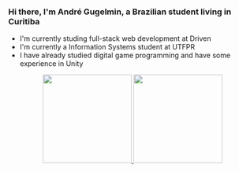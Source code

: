 ### Hi there, I'm André Gugelmin, a Brazilian student living in Curitiba

- I'm currently studing full-stack web development at Driven
- I'm currently a Information Systems student at UTFPR
- I have already studied digital game programming and have some experience in Unity

<div align="center">
  <a href="https://github.com/andregugelmin">
  <img height="180em" src="https://github-readme-stats.vercel.app/api?username=andregugelmin&show_icons=true&theme=dracula&include_all_commits=true&count_private=true"/>
  <img height="180em" src="https://github-readme-stats.vercel.app/api/top-langs/?username=andregugelmin&layout=compact&langs_count=7&theme=dracula"/>
</div>
